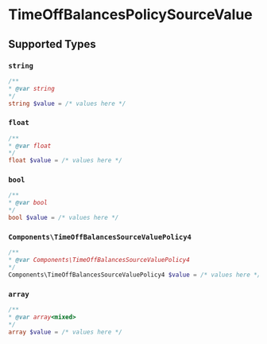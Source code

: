 # TimeOffBalancesPolicySourceValue


## Supported Types

### `string`

```php
/**
* @var string
*/
string $value = /* values here */
```

### `float`

```php
/**
* @var float
*/
float $value = /* values here */
```

### `bool`

```php
/**
* @var bool
*/
bool $value = /* values here */
```

### `Components\TimeOffBalancesSourceValuePolicy4`

```php
/**
* @var Components\TimeOffBalancesSourceValuePolicy4
*/
Components\TimeOffBalancesSourceValuePolicy4 $value = /* values here */
```

### `array`

```php
/**
* @var array<mixed>
*/
array $value = /* values here */
```

